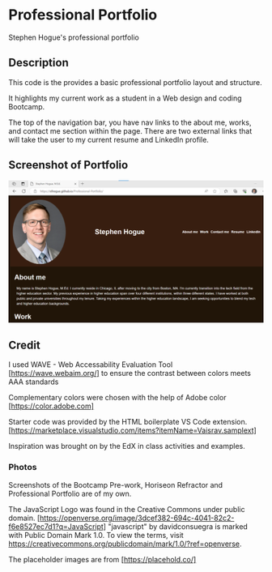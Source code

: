 # Professional Portfolio

Stephen Hogue's professional portfolio

## Description
This code is the provides a basic professional portfolio layout and structure. 

It highlights my current work as a student in a Web design and coding Bootcamp. 

The top of the navigation bar, you have nav links to the about me, works, and contact me section within the page. There are two external links that will take the user to my current resume and LinkedIn profile. 

## Screenshot of Portfolio
![Screenshot of deployed portfolio page](/assets/img/Screenshot%20of%20Deployed%20Page.png)


## Credit
I used WAVE - Web Accessability Evaluation Tool [https://wave.webaim.org/] to ensure the contrast between colors meets AAA standards

Complementary colors were chosen with the help of Adobe color [https://color.adobe.com] 

Starter code was provided by the HTML boilerplate VS Code extension. [https://marketplace.visualstudio.com/items?itemName=Vaisrav.samplext]

Inspiration was brought on by the EdX in class activities and examples.

### Photos

Screenshots of the Bootcamp Pre-work, Horiseon Refractor and Professional Portfolio are of my own. 

The JavaScript Logo was found in the Creative Commons under public domain. [https://openverse.org/image/3dcef382-694c-4041-82c2-f6e8527ec7d1?q=JavaScript] "javascript" by davidconsuegra is marked with Public Domain Mark 1.0. To view the terms, visit https://creativecommons.org/publicdomain/mark/1.0/?ref=openverse.

The placeholder images are from [https://placehold.co/]